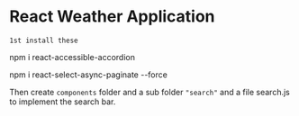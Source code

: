 # React Weather Application

`1st install these`

npm i react-accessible-accordion

npm i react-select-async-paginate --force

Then create `components` folder and a sub folder `"search"` and a file search.js to implement the search bar.
